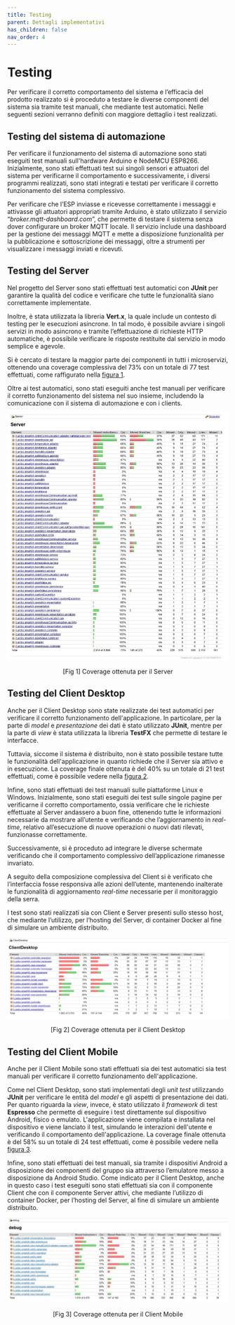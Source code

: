 ```yaml
---
title: Testing
parent: Dettagli implementativi
has_children: false
nav_order: 4
---
```


# Testing

Per verificare il corretto comportamento del sistema e l’efficacia del prodotto realizzato si è proceduto a testare le diverse componenti del sistema sia tramite test manuali, che mediante test automatici. Nelle seguenti sezioni verranno definiti con maggiore dettaglio i test realizzati.

## Testing del sistema di automazione

Per verificare il funzionamento del sistema di automazione sono stati eseguiti test manuali sull'hardware Arduino e NodeMCU ESP8266. Inizialmente, sono stati effettuati test sui singoli sensori e attuatori del sistema per verificarne il comportamento e successivamente, i diversi programmi realizzati, sono stati integrati e testati per verificare il corretto funzionamento del sistema complessivo.

Per verificare che l’ESP inviasse e ricevesse correttamente i messaggi e attivasse gli attuatori appropriati tramite Arduino, è stato utilizzato il servizio “*broker.mqtt-dashboard.com*”, che permette di testare il sistema senza dover configurare un broker MQTT locale. Il servizio include una dashboard per la gestione dei messaggi MQTT e mette a disposizione funzionalità per la pubblicazione e sottoscrizione dei messaggi, oltre a strumenti per visualizzare i messaggi inviati e ricevuti.

## Testing del Server

Nel progetto del Server sono stati effettuati test automatici con **JUnit** per garantire la qualità del codice e verificare che tutte le funzionalità siano correttamente implementate. 

Inoltre, è stata utilizzata la libreria **Vert.x**, la quale include un contesto di testing per le esecuzioni asincrone. In tal modo, è possibile avviare i singoli servizi in modo asincrono e tramite l’effettuazione di richieste HTTP automatiche, è possibile verificare le risposte restituite dal servizio in modo semplice e agevole. 

Si è cercato di testare la maggior parte dei componenti in tutti i microservizi, ottenendo una coverage complessiva del 73% con un totale di 77 test effettuati, come raffigurato nella <a href="#fig1">figura 1</a>.

Oltre ai test automatici, sono stati eseguiti anche test manuali per verificare il corretto funzionamento del sistema nel suo insieme, includendo la comunicazione con il sistema di automazione e con i clients.

<div align="center">
<img src="img/coverage-server.jpg" alt="coverage server" id="fig1">
 <p align="center">[Fig 1] Coverage ottenuta per il Server</p>
</div>

## Testing del Client Desktop

Anche per il Client Desktop sono state realizzate dei test automatici per verificare il corretto funzionamento dell'applicazione. In particolare, per la parte di *model* e *presentazione* dei dati è stato utilizzato **JUnit**, mentre per la parte di *view* è stata utilizzata la libreria **TestFX** che permette di testare le interfacce.

Tuttavia, siccome il sistema è distribuito, non è stato possibile testare tutte le funzionalità dell'applicazione in quanto richiede che il Server sia attivo e in esecuzione. La coverage finale ottenuta è del 40% su un totale di 21 test effettuati, come è possibile vedere nella <a href="#fig2">figura 2</a>.

Infine, sono stati effettuati dei test manuali sulle piattaforme Linux e Windows. Inizialmente, sono stati eseguiti dei test sulle singole pagine per verificarne il corretto comportamento, ossia verificare che le richieste effettuate al Server andassero a buon fine, ottenendo tutte le informazioni necessarie da mostrare all’utente e verificando che l’aggiornamento in *real-time*, relativo all’esecuzione di nuove operazioni o nuovi dati rilevati, funzionasse correttamente.

Successivamente, si è proceduto ad integrare le diverse schermate verificando che il comportamento complessivo dell’applicazione rimanesse invariato.

A seguito della composizione complessiva del Client si è verificato che l’interfaccia fosse responsiva alle azioni dell’utente, mantenendo inalterate le funzionalità di aggiornamento *real-time* necessarie per il monitoraggio della serra.

I test sono stati realizzati sia con Client e Server presenti sullo stesso host, che mediante l’utilizzo, per l’hosting del Server, di container Docker al fine di simulare un ambiente distribuito.

<div align="center">
<img src="img/coverage-desktop.jpg" alt="coverage client desktop" id="fig2">
 <p align="center">[Fig 2] Coverage ottenuta per il Client Desktop</p>
</div>

## Testing del Client Mobile

Anche per il Client Mobile sono stati effettuati sia dei test automatici sia test manuali per verificare il corretto funzionamento dell'applicazione. 

Come nel Client Desktop, sono stati implementati degli *unit test* utilizzando **JUnit** per verificare le entità del *model* e gli aspetti di presentazione dei dati. Per quanto riguarda la *view*, invece, è stato utilizzato il *framework* di test **Espresso** che permette di eseguire i test direttamente sul dispositivo Android, fisico o emulato. L'applicazione viene compilata e installata nel dispositivo e viene lanciato il test, simulando le interazioni dell'utente e verificando il comportamento dell'applicazione. La coverage finale ottenuta è del 58% su un totale di 24 test effettuati, come è possibile vedere nella <a href="#fig3">figura 3</a>.

Infine, sono stati effettuati dei test manuali, sia tramite i dispositivi Android a disposizione dei componenti del gruppo sia attraverso l’emulatore messo a disposizione da Android Studio. Come indicato per il Client Desktop, anche in questo caso i test eseguiti sono stati effettuati sia con il componente Client che con il componente Server attivi, che mediante l’utilizzo di container Docker, per l’hosting del Server, al fine di simulare un ambiente distribuito.

<div align="center">
<img src="img/coverage-mobile.jpg" alt="coverage client mobile" id="fig3">
 <p align="center">[Fig 3] Coverage ottenuta per il Client Mobile</p>
</div>
